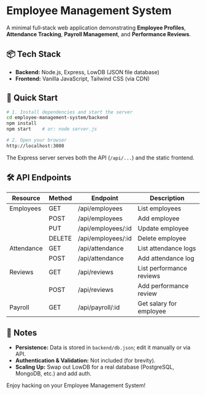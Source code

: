 # Employee Management System

A minimal full‑stack web application demonstrating **Employee Profiles**, **Attendance Tracking**, **Payroll Management**, and **Performance Reviews**.

## 📦 Tech Stack
- **Backend:** Node.js, Express, LowDB (JSON file database)
- **Frontend:** Vanilla JavaScript, Tailwind CSS (via CDN)

## 🚀 Quick Start

```bash
# 1. Install dependencies and start the server
cd employee-management-system/backend
npm install
npm start    # or: node server.js

# 2. Open your browser
http://localhost:3000
```

The Express server serves both the API (`/api/...`) and the static frontend.

## 🛠️ API Endpoints

| Resource | Method | Endpoint | Description |
|----------|--------|----------|-------------|
| Employees | GET | /api/employees | List employees |
|  | POST | /api/employees | Add employee |
|  | PUT | /api/employees/:id | Update employee |
|  | DELETE | /api/employees/:id | Delete employee |
| Attendance | GET | /api/attendance | List attendance logs |
|  | POST | /api/attendance | Add attendance log |
| Reviews | GET | /api/reviews | List performance reviews |
|  | POST | /api/reviews | Add performance review |
| Payroll | GET | /api/payroll/:id | Get salary for employee |

## 📝 Notes
* **Persistence:** Data is stored in `backend/db.json`; edit it manually or via API.
* **Authentication & Validation:** Not included (for brevity).
* **Scaling Up:** Swap out LowDB for a real database (PostgreSQL, MongoDB, etc.) and add auth.

Enjoy hacking on your Employee Management System!